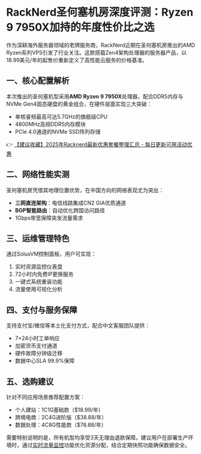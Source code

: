 # RackNerd圣何塞机房深度评测：Ryzen 9 7950X加持的年度性价比之选

作为深耕海外服务器领域的老牌服务商，RackNerd近期在圣何塞机房推出的AMD Ryzen系列VPS引发了行业关注。这款搭载Zen4架构处理器的服务器产品，以18.99美元/年的起售价重新定义了高性能云服务的价格基准。

## 一、核心配置解析
本次推出的圣何塞机型采用**AMD Ryzen 9 7950X**处理器，配合DDR5内存与NVMe Gen4固态硬盘的黄金组合，在硬件层面实现三大突破：
- 单核睿频最高可达5.7GHz的旗舰级CPU
- 4800MHz高频DDR5内存模块
- PCIe 4.0通道的NVMe SSD阵列存储

👉 [【建议收藏】2025年Racknerd最新优惠套餐整理汇总 - 每日更新可用活动优惠](https://bit.ly/Rack_Nerd)

## 二、网络性能实测
圣何塞机房凭借其地理位置优势，在中国方向的网络表现尤为突出：
- **三网直连架构**：电信线路集成CN2 GIA优质通道
- **BGP智能路由**：自动优化跨国访问路径
- 1Gbps带宽保障突发流量需求

## 三、运维管理特色
通过SolusVM控制面板，用户可实现：
1. 实时资源监控仪表盘
2. 72小时内免费IP更换服务
3. 一键式系统重装功能
4. 流量使用可视化分析

## 四、支付与服务保障
支持支付宝/微信等本土化支付方式，配合中文客服团队提供：
- 7×24小时工单响应
- 加密货币支付通道
- 硬件故障分钟级迁移
- 数据中心SLA 99.9%保障

## 五、选购建议
针对不同应用场景推荐配置方案：
- 个人建站：1C1G基础款（$18.99/年）
- 跨境电商：2C4G进阶版（$38.88/年）
- 数据处理：4C8G性能款（$78.88/年）

需要特别说明的是，所有机型均享受3天无理由退款保障。建议用户在部署生产环境时，通过[实时流量监控](https://bit.ly/Rack_Nerd)功能优化资源分配，结合定期快照功能确保数据安全。